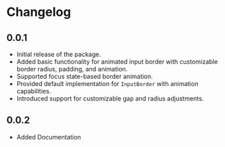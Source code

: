 # Changelog

## 0.0.1

- Initial release of the package.
- Added basic functionality for animated input border with customizable border radius, padding, and animation.
- Supported focus state-based border animation.
- Provided default implementation for `InputBorder` with animation capabilities.
- Introduced support for customizable gap and radius adjustments.

## 0.0.2

- Added Documentation
